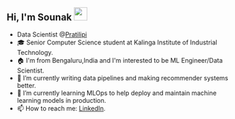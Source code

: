 ## Hi, I'm Sounak <img src="https://emojipedia-us.s3.dualstack.us-west-1.amazonaws.com/thumbs/240/apple/325/waving-hand_1f44b.png" width="30px">

- Data Scientist @<a href="https://www.pratilipi.com">Pratilipi</a>
- 🎓 Senior Computer Science student at Kalinga Institute of Industrial Technology.
- 🏠 I'm from Bengaluru,India and I'm interested to be ML Engineer/Data Scientist.
- 🔭 I’m currently writing data pipelines and making recommender systems better.
- 🌱 I’m currently learning MLOps to help deploy and maintain machine learning models in production.
- 📫 How to reach me: [LinkedIn](https://www.linkedin.com/in/msounak).
